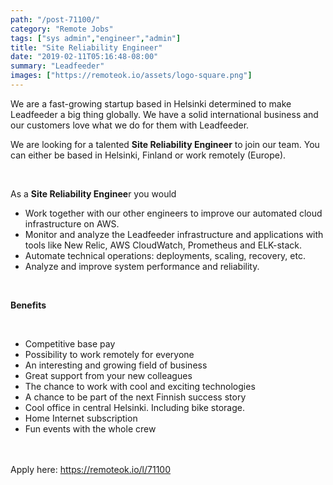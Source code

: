 ```yaml
---
path: "/post-71100/"
category: "Remote Jobs"
tags: ["sys admin","engineer","admin"]
title: "Site Reliability Engineer"
date: "2019-02-11T05:16:48-08:00"
summary: "Leadfeeder"
images: ["https://remoteok.io/assets/logo-square.png"]
---
```


<p>We are a fast-growing startup based in Helsinki determined to make Leadfeeder a big thing globally. We have a solid international business and our customers love what we do for them with Leadfeeder.</p><p>We are looking for a talented <strong>Site Reliability Engineer</strong> to join our team. You can either be based in Helsinki, Finland or work remotely (Europe).</p><p><br></p><p>As a <strong>Site Reliability Enginee</strong>r you would</p><ul> <li>Work together with our other engineers to improve our automated cloud infrastructure on AWS.</li> <li>Monitor and analyze the Leadfeeder infrastructure and applications with tools like New Relic, AWS CloudWatch, Prometheus and ELK-stack.</li> <li>Automate technical operations: deployments, scaling, recovery, etc.</li> <li>Analyze and improve system performance and reliability.</li> </ul><br><p><strong>Benefits</strong></p><br><ul> <li>Competitive base pay</li> <li>Possibility to work remotely for everyone</li> <li>An interesting and growing field of business</li> <li>Great support from your new colleagues</li> <li>The chance to work with cool and exciting technologies</li> <li>A chance to be part of the next Finnish success story</li> <li>Cool office in central Helsinki. Including bike storage.</li> <li>Home Internet subscription</li> <li>Fun events with the whole crew</li> </ul>

<br/>
<br/>
Apply here: <A HREF="https://remoteok.io/l/71100">https://remoteok.io/l/71100</A>
